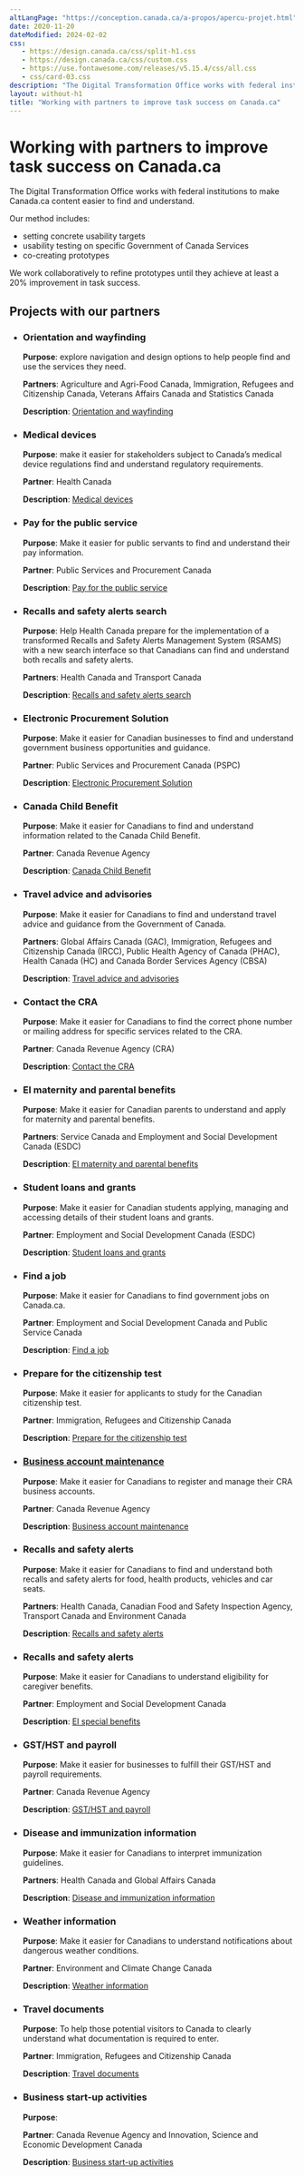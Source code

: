 ```yaml
---
altLangPage: "https://conception.canada.ca/a-propos/apercu-projet.html"
date: 2020-11-20
dateModified: 2024-02-02
css:
   - https://design.canada.ca/css/split-h1.css
   - https://design.canada.ca/css/custom.css
   - https://use.fontawesome.com/releases/v5.15.4/css/all.css
   - css/card-03.css
description: "The Digital Transformation Office works with federal institutions to make Canada.ca content easier to find and understand."
layout: without-h1
title: "Working with partners to improve task success on Canada.ca"
---
```

<h1 property="name headline" id="wb-cont" dir="ltr">Working with partners to improve task success on Canada.ca</h1>
<p>The Digital Transformation Office works with federal institutions to make Canada.ca content easier to find and understand.</p>
<p>Our method includes:</p>
<ul>
  <li>setting concrete usability targets</li>
  <li>usability testing on specific Government of Canada Services</li>
  <li>co-creating prototypes</li>
</ul>
<p>We work collaboratively to refine prototypes until they achieve at least a 20% improvement in task success.</p>
<h2>Projects with our partners</h2>
<ul class="list-unstyled">
  <li>
    <div class="row bg-grey">
      <div class="col-md-12">
        <h3>Orientation and wayfinding</h3>
        <p><strong>Purpose</strong>: explore navigation and design options to help people find and use the services they need.</p>
        <p><strong>Partners</strong>: Agriculture and Agri-Food Canada, Immigration, Refugees and Citizenship Canada, Veterans Affairs Canada and Statistics Canada</p>
        <p><strong>Description</strong>: <a href="project-01.html">Orientation and wayfinding</a></p>
      </div>
    </div>
  </li>
  <li>
    <div>
      <h3>Medical devices</h3>
      <p><strong>Purpose</strong>: make it easier for stakeholders subject to Canada’s medical device regulations find and understand regulatory requirements.</p>
      <p><strong>Partner</strong>: Health Canada</p>
      <p><strong>Description</strong>: <a href="project-02.html">Medical devices</a></p>
    </div>
  </li>
  <li>
    <h3>Pay for the public service</h3>
    <p><strong>Purpose</strong>: Make it easier for public servants to find and understand their pay information.</p>
    <p><strong>Partner</strong>: Public Services and Procurement Canada</p>
    <p><strong>Description</strong>: <a href="project-03.html">Pay for the public service</a></p>
  </li>
  <li>
    <h3>Recalls and safety alerts search</h3>
    <p><strong>Purpose</strong>: Help Health Canada prepare for the implementation of a transformed Recalls and Safety Alerts Management System (RSAMS) with a new search interface so that Canadians can find and understand both recalls and safety alerts.</p>
    <p><strong>Partners</strong>: Health Canada and Transport Canada</p>
    <p><strong>Description</strong>: <a href="project-04.html">Recalls and safety alerts search</a></p>
  </li>
  <li>
    <h3>Electronic Procurement Solution</h3>
    <p><strong>Purpose</strong>: Make it easier for Canadian businesses to find and understand government business opportunities and guidance.</p>
    <p><strong>Partner</strong>: Public Services and Procurement Canada (PSPC)</p>
    <p><strong>Description</strong>: <a href="project-06.html">Electronic Procurement Solution</a></p>
  </li>
  <li>
    <h3>Canada Child Benefit</h3>
    <p><strong>Purpose</strong>: Make it easier for Canadians to find and understand information related to the Canada Child Benefit.</p>
    <p><strong>Partner</strong>: Canada Revenue Agency</p>
    <p><strong>Description</strong>: <a href="project-07.html">Canada Child Benefit</a></p>
  </li>
  <li>
    <h3>Travel advice and advisories</h3>
    <p><strong>Purpose</strong>: Make it easier for Canadians to find and understand travel advice and guidance from the Government of Canada.</p>
    <p><strong>Partners</strong>: Global Affairs Canada (GAC), Immigration, Refugees and Citizenship Canada (IRCC), Public Health Agency of Canada (PHAC), Health Canada (HC) and Canada Border Services Agency (CBSA)</p>
    <p><strong>Description</strong>: <a href="project-08.html">Travel advice and advisories</a></p>
  </li>
  <li>
    <h3>Contact the CRA</h3>
    <p><strong>Purpose</strong>: Make it easier for Canadians to find the correct phone number or mailing address for specific services related to the CRA.</p>
    <p><strong>Partner</strong>: Canada Revenue Agency (CRA)</p>
    <p><strong>Description</strong>: <a href="project-09.html">Contact the CRA</a></p>
  </li>
  <li>
    <h3>EI maternity and parental benefits</h3>
    <p><strong>Purpose</strong>: Make it easier for Canadian parents to understand and apply for maternity and parental benefits.</p>
    <p><strong>Partners</strong>: Service Canada and Employment and Social Development Canada (ESDC)</p>
    <p><strong>Description</strong>: <a href="project-10.html">EI maternity and parental benefits</a></p>
  </li>
  <li>
    <h3>Student loans and grants</h3>
    <p><strong>Purpose</strong>: Make it easier for Canadian students applying, managing and accessing details of their student loans and grants.</p>
    <p><strong>Partner</strong>: Employment and Social Development Canada (ESDC)</p>
    <p><strong>Description</strong>: <a href="project-11.html">Student loans and grants</a></p>
  </li>
  <li>
    <h3>Find a job</h3>
    <p><strong>Purpose</strong>: Make it easier for Canadians to find government jobs on Canada.ca.</p>
    <p><strong>Partner</strong>: Employment and Social Development Canada and Public Service Canada</p>
    <p><strong>Description</strong>: <a href="project-12.html">Find a job</a></p>
  </li>
  <li>
    <h3>Prepare for the citizenship test</h3>
    <p><strong>Purpose</strong>: Make it easier for applicants to study for the Canadian citizenship test.</p>
    <p><strong>Partner</strong>: Immigration, Refugees and Citizenship Canada</p>
    <p><strong>Description</strong>: <a href="project-13.html">Prepare for the citizenship test</a></p>
  </li>
  <li>
    <h3><a href="project-14.html">Business account maintenance</a></h3>
    <p><strong>Purpose</strong>: Make it easier for Canadians to register and manage their CRA business accounts.</p>
    <p><strong>Partner</strong>: Canada Revenue Agency</p>
    <p><strong>Description</strong>: <a href="project-14.html">Business account maintenance</a></p>
  </li>
  <li>
    <h3>Recalls and safety alerts</h3>
    <p><strong>Purpose</strong>: Make it easier for Canadians to find and understand both recalls and safety alerts for food, health products, vehicles and car seats.</p>
    <p><strong>Partners</strong>: Health Canada, Canadian Food and Safety Inspection Agency, Transport Canada and Environment Canada</p>
    <p><strong>Description</strong>: <a href="project-15html">Recalls and safety alerts</a></p>
  </li>
  <li>
    <h3>Recalls and safety alerts</h3>
    <p><strong>Purpose</strong>: Make it easier for Canadians to understand eligibility for caregiver benefits.</p>
    <p><strong>Partner</strong>: Employment and Social Development Canada</p>
    <p><strong>Description</strong>: <a href="project-16.html">EI special benefits</a></p>
  </li>
  <li>
    <h3>GST/HST and payroll</h3>
    <p><strong>Purpose</strong>: Make it easier for businesses to fulfill their GST/HST and payroll requirements.</p>
    <p><strong>Partner</strong>: Canada Revenue Agency</p>
    <p><strong>Description</strong>: <a href="project-17.html">GST/HST and payroll</a></p>
  </li>
  <li>
    <h3>Disease and immunization information</h3>
    <p><strong>Purpose</strong>: Make it easier for Canadians to interpret immunization guidelines.</p>
    <p><strong>Partners</strong>: Health Canada and Global Affairs Canada</p>
    <p><strong>Description</strong>: <a href="project-18.html">Disease and immunization information</a></p>
  </li>
  <li>
    <h3>Weather information</h3>
    <p><strong>Purpose</strong>: Make it easier for Canadians to understand notifications about dangerous weather conditions.</p>
    <p><strong>Partner</strong>: Environment and Climate Change Canada</p>
    <p><strong>Description</strong>: <a href="project-19.html">Weather information</a></p>
  </li>
  <li>
    <h3>Travel documents</h3>
    <p><strong>Purpose</strong>: To help those potential visitors to Canada to clearly understand what documentation is required to enter.</p>
    <p><strong>Partner</strong>: Immigration, Refugees and Citizenship Canada</p>
    <p><strong>Description</strong>: <a href="project-20.html">Travel documents</a></p>
  </li>
  <li>
    <h3>Business start-up activities</h3>
    <p><strong>Purpose</strong>: </p>
    <p><strong>Partner</strong>: Canada Revenue Agency and Innovation, Science and Economic Development Canada</p>
    <p><strong>Description</strong>: <a href="project-21.html">Business start-up activities</a></p>
  </li>
</ul>
